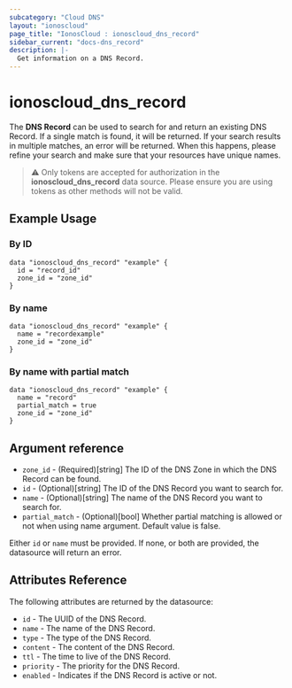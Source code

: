 ```yaml
---
subcategory: "Cloud DNS"
layout: "ionoscloud"
page_title: "IonosCloud : ionoscloud_dns_record"
sidebar_current: "docs-dns_record"
description: |-
  Get information on a DNS Record.
---
```


# ionoscloud_dns_record

The **DNS Record** can be used to search for and return an existing DNS Record.
If a single match is found, it will be returned. If your search results in multiple matches, an error will be returned.
When this happens, please refine your search and make sure that your resources have unique names.

> ⚠️  Only tokens are accepted for authorization in the **ionoscloud_dns_record** data source. Please ensure you are using tokens as other methods will not be valid.

## Example Usage

### By ID

```hcl
data "ionoscloud_dns_record" "example" {
  id = "record_id"
  zone_id = "zone_id"
}
```

### By name
```hcl
data "ionoscloud_dns_record" "example" {
  name = "recordexample"
  zone_id = "zone_id"
}
```

### By name with partial match
```hcl
data "ionoscloud_dns_record" "example" {
  name = "record"
  partial_match = true
  zone_id = "zone_id"
}
```

## Argument reference
* `zone_id` - (Required)[string] The ID of the DNS Zone in which the DNS Record can be found.
* `id` - (Optional)[string] The ID of the DNS Record you want to search for.
* `name` - (Optional)[string] The name of the DNS Record you want to search for.
* `partial_match` - (Optional)[bool] Whether partial matching is allowed or not when using name argument. Default value is false.

Either `id` or `name` must be provided. If none, or both are provided, the datasource will return an error.


## Attributes Reference

The following attributes are returned by the datasource:

* `id` - The UUID of the DNS Record.
* `name` - The name of the DNS Record.
* `type` - The type of the DNS Record.
* `content` - The content of the DNS Record.
* `ttl` - The time to live of the DNS Record.
* `priority` - The priority for the DNS Record.
* `enabled` - Indicates if the DNS Record is active or not.